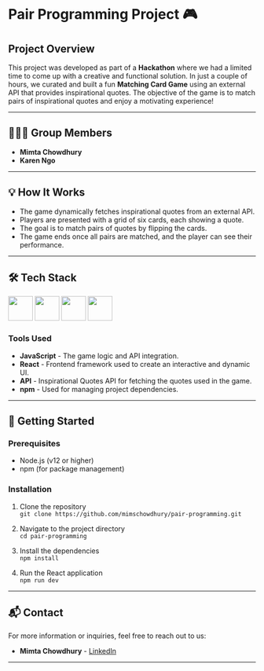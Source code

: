 # Pair Programming Project 🎮

## Project Overview  
This project was developed as part of a **Hackathon** where we had a limited time to come up with a creative and functional solution. In just a couple of hours, we curated and built a fun **Matching Card Game** using an external API that provides inspirational quotes. The objective of the game is to match pairs of inspirational quotes and enjoy a motivating experience!

---

## 🧑‍🤝‍🧑 Group Members  
- **Mimta Chowdhury**  
- **Karen Ngo**

---

## 💡 How It Works  
- The game dynamically fetches inspirational quotes from an external API.  
- Players are presented with a grid of six cards, each showing a quote.  
- The goal is to match pairs of quotes by flipping the cards.  
- The game ends once all pairs are matched, and the player can see their performance.

---

## 🛠️ Tech Stack  

<p>
  <img src="https://skillicons.dev/icons?i=javascript&theme=dark" width="50" height="50"/>
  <img src="https://skillicons.dev/icons?i=react&theme=dark" width="50" height="50"/>
  <img src="https://skillicons.dev/icons?i=npm&theme=dark" width="50" height="50"/>
  <img src="https://skillicons.dev/icons?i=sass&theme=dark" width="50" height="50"/>
</p>

### Tools Used  
- **JavaScript** - The game logic and API integration.
- **React** - Frontend framework used to create an interactive and dynamic UI.
- **API** - Inspirational Quotes API for fetching the quotes used in the game.
- **npm** - Used for managing project dependencies.

---

## 🚀 Getting Started  

### Prerequisites  
- Node.js (v12 or higher)
- npm (for package management)

### Installation  
1. Clone the repository  
   `git clone https://github.com/mimschowdhury/pair-programming.git`

2. Navigate to the project directory  
   `cd pair-programming`

3. Install the dependencies  
   `npm install`

4. Run the React application  
   `npm run dev`

---

## 📬 Contact  
For more information or inquiries, feel free to reach out to us:

- **Mimta Chowdhury** - [LinkedIn](https://linkedin.com/in/mimtachowdhury)  

---
